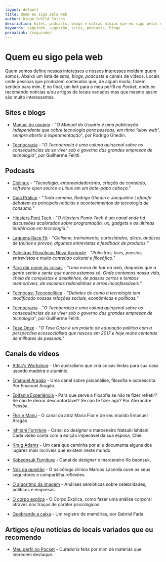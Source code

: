 ```yaml
---
layout: default
title: Quem eu sigo pela web
author: Diego Schild Smiths
description: Sites, podcasts, blogs e outras mídias que eu sigo pelos cantos da web.
keywords: seguindo, sugestão, sites, podcasts, blogs
permalink: /seguindo/
---
```


# Quem eu sigo pela web

Quem somos define nossos interesses e nossos interesses moldam quem somos. Abaixo um lista de *sites*, *blogs*, *podcasts* e canais de vídeos. Locais onde pessoas que produzem conteúdos que, de algum modo, fazem sentido para mim. E no final, um *link* para o meu perfil no *Pocket*, onde eu recomendo notícias e/ou artigos de locais variados mas que mesmo assim são muito interessantes.

## Sites e blogs

- [Manual do usuário](https://manualdousuario.net/) - "*O Manual do Usuário é uma publicação independente que cobre tecnologia para pessoas, em ritmo “slow web”, sempre aberto à experimentação*", por Rodrigo Ghedin.

- [Tecnocracia](https://manualdousuario.net/series/tecnocracia/) - "*O Tecnocracia é uma coluna quinzenal sobre as consequências de se viver sob o governo das grandes empresas de tecnologia*", por Guilherme Felitti.

## Podcasts

- [Diolinux](https://anchor.fm/diolinux/) - "*Tecnologia, empreendedorismo, criação de conteúdo, software open source e Linux em um bate-papo cabeça.*"

- [Guia Prático](https://manualdousuario.net/feed/podcast/guia-pratico/) - "*Toda semana, Rodrigo Ghedin e Jacqueline Lafloufa debatem as principais notícias e acontecimentos da tecnologia de consumo.*"

- [Hipsters Pont Tech](https://hipsters.tech/assinar/) - "*O Hipsters Ponto Tech é um canal onde há discussões acaloradas sobre programação, ux, gadgets e as últimas tendências em tecnologia.*"

- [Laguens Race Fit](https://www.buzzsprout.com/995332) - "*Ciclismo, treinamento, curiosidades, dicas, análises de treinos e provas, algumas entrevistas e feedback de produtos.*"

- [Palestras Filosóficas Nova Acrópole](https://audioboom.com/channels/4968123) - "*Palestras, lives, poesias, entrevistas e muito conteúdo cultural e filosófico.*"

- [Para dar nome às coisas](https://anchor.fm/para-dar-nome-as-coisas/) - "*Uma mesa de bar na web, daquelas que a gente senta e sente que nunca estamos só. Onde contamos nossa vida, cheia de conquistas e desalinhos, de passos certos e tombos memoráveis, de escolhas redondinhas e erros inconfessáveis.*"

- [Tecnocast Tecnopolítica](https://tecnopolitica.blog.br/) - "*Debates de como a tecnologia tem modificado nossas relações sociais, econômicas e políticas.*"

- [Tecnocracia](https://manualdousuario.net/series/tecnocracia/) - "*O Tecnocracia é uma coluna quinzenal sobre as consequências de se viver sob o governo das grandes empresas de tecnologia*", por Guilherme Felitti.

- [Tese Onze](https://teseonze.pinecast.co/) - "*O Tese Onze é um projeto de educação política com a perspectiva ecossocialista que nasceu em 2017 e hoje reúne centenas de milhares de pessoas.*"

## Canais de vídeos

- [Attila's Workshop](https://www.youtube.com/channel/UCqlxninly36tFP-cXwJI7IQ) - Um australiano que cria coisas lindas para sua casa usando madeira e alumínio.

- [Emanuel Aragão](https://www.youtube.com/channel/UCKvsjPB1nLXBUpG7SnB0ZFA) - Uma canal sobre psicanálise, filosofia e autoescrita. Por Emanuel Aragão.

- [Epifania Experiência](https://www.youtube.com/channel/UC9gBKATWNtZCRaKGUVQtDWw) - Para que serve a filosofia se não te fizer refletir? Se não te deixar desconfortável? Se não te fizer agir? Por Alexandre Pessôa.

- [Flor e Manu](https://www.youtube.com/channel/UC4W6VRiFbvvZncWAv7T65FA) - O canal da atriz Maria Flor e de seu marido Emanuel Aragão.

- [Ishitani Furniture](https://www.youtube.com/channel/UC7FkqjV8SU5I8FCHXQSQe9Q) - Canal do *designer* e marceneiro Natsuki Ishitani. Cada vídeo conta com a edição impecável da sua esposa, Chie.

- [Kraig Adams](https://www.youtube.com/user/KadamsMedia) - Um cara que caminha por aí e documenta alguns dos lugares mais incríveis que existem neste mundo.

- [Kobeonsuk Furniture](https://www.youtube.com/channel/UCVOpX2P5wygh7sB1KXgh_5g) - Canal do *designer* e marceneiro Ko beonsuk.

- [Nós da questão](https://www.youtube.com/channel/UC0bD_BYzLStrI_xG7rwMMBw) - O psicólogo clínico Marcos Lacerda ouve os seus seguidores e compartilha reflexões.

- [O algoritmo da imagem](https://www.youtube.com/channel/UC2D8M-1psiJWfxj-aTe8pQA) - Análises semióticas sobre celebridades, políticos e empresas.

- [O corpo explica](https://www.youtube.com/c/OCorpoExplica) - O Corpo Explica, como fazer uma análise corporal através dos traços de caráter psicológicos.

- [Quebrando a caixa](https://www.youtube.com/channel/UC-aLWCrfZTK0_P4KRe9dQZw) - Um registro de memórias, por Gabriel Faria.

## Artigos e/ou notícias de locais variados que eu recomendo

- [Meu perfil no Pocket](https://getpocket.com/@diegossmiths) - Curadoria feita por mim de matérias que merecem destaque.

